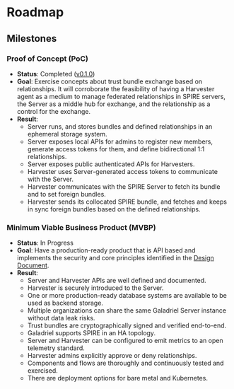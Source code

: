 # Roadmap

## Milestones

### Proof of Concept (PoC)
- **Status**: Completed ([v0.1.0](https://github.com/HewlettPackard/galadriel/tree/v0.1.0/))
- **Goal**: Exercise concepts about trust bundle exchange based on relationships. It will corroborate the feasibility of having a Harvester agent as a medium to manage federated relationships in SPIRE servers, the Server as a middle hub for exchange, and the relationship as a control for the exchange. 
- **Result**:
    - Server runs, and stores bundles and defined relationships in an ephemeral storage system.
    - Server exposes local APIs for admins to register new members, generate access tokens for them, and define bidirectional 1:1 relationships.
    - Server exposes public authenticated APIs for Harvesters.
    - Harvester uses Server-generated access tokens to communicate with the Server.
    - Harvester communicates with the SPIRE Server to fetch its bundle and to set foreign bundles.
    - Harvester sends its collocated SPIRE bundle, and fetches and keeps in sync foreign bundles based on the defined relationships.

### Minimum Viable Business Product (MVBP)
- **Status**: In Progress
- **Goal**: Have a production-ready product that is API based and implements the security and core principles identified in the [Design Document](https://docs.google.com/document/d/1nkiJV4PAV8Wx1oNvx4CT3IDtDRvUFSL8/edit?usp=sharing&ouid=106690422347586185642&rtpof=true&sd=true).
- **Result**:
    - Server and Harvester APIs are well defined and documented.
    - Harvester is securely introduced to the Server.
    - One or more production-ready database systems are available to be used as backend storage.
    - Multiple organizations can share the same Galadriel Server instance without data leak risks.
    - Trust bundles are cryptographically signed and verified end-to-end.
    - Galadriel supports SPIRE in an HA topology.
    - Server and Harvester can be configured to emit metrics to an open telemetry standard.
    - Harvester admins explicitly approve or deny relationships.
    - Components and flows are thoroughly and continuously tested and exercised.
    - There are deployment options for bare metal and Kubernetes.
